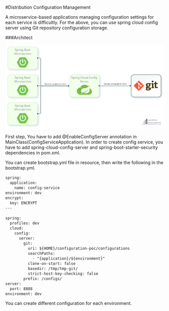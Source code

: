 #Distribution Configuration Management

A microservice-based applications managing configuration settings for each service is difficultly.
For the above, you can use spring cloud config server using Git repository configuration storage.

###Architect

![img.png](img.png)


First step,
You have to add @EnableConfigServer annotation in MainClass(ConfigServiceApplication).
In order to create config service, you have to add spring-cloud-config-server and spring-boot-starter-security dependencies in pom.xml.

You can create bootstrap.yml file in resource, then write the following in the bootstrap.yml.

``` 
spring:
  application:
    name: config-service
environment: dev
encrypt:
  key: ENCRYPT
---

spring:
  profiles: dev
  cloud:
    config:
      server:
        git:
          uri: ${HOME}/configuration-poc/configurations
          searchPaths:
            - "{application}/${environment}"
          clone-on-start: false
          basedir: /tmp/tmp-git/
          strict-host-key-checking: false
        prefix: /configs/
server:
  port: 8888
environment: dev 
```

You can create different configuration for each environment.




